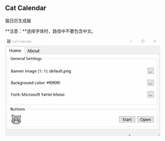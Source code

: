 ## Cat Calendar
猫日历生成器

**注意：**选择字体时，路径中不要包含中文。

<div align="center">
    <img src="../images/cat-calendar.gif" alt="Screenshot">
</div>
